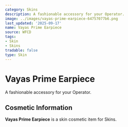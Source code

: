 ```yaml
---
category: Skins
description: A fashionable accessory for your Operator.
image: ../images/vayas-prime-earpiece-64757077b6.png
last_updated: '2025-09-17'
name: Vayas Prime Earpiece
source: WFCD
tags:
- Skin
- Skins
tradable: false
type: Skin
---
```


# Vayas Prime Earpiece

A fashionable accessory for your Operator.

## Cosmetic Information

**Vayas Prime Earpiece** is a skin cosmetic item for Skins.

